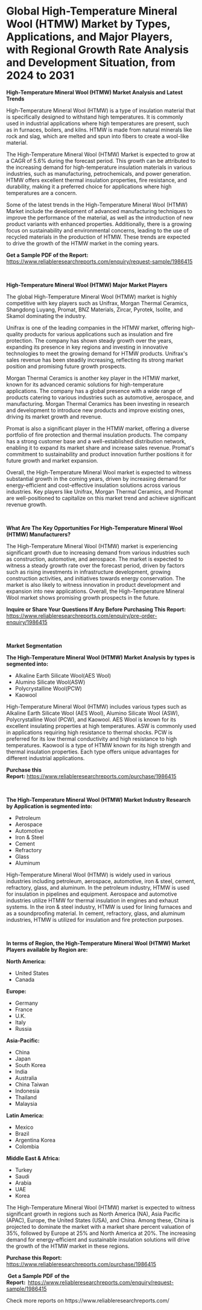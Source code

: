<p><h1>Global High-Temperature Mineral Wool (HTMW) Market by Types, Applications, and Major Players, with Regional Growth Rate Analysis and Development Situation, from 2024 to 2031</h1></p><p><strong>High-Temperature Mineral Wool (HTMW) Market Analysis and Latest Trends</strong></p>
<p><p>High-Temperature Mineral Wool (HTMW) is a type of insulation material that is specifically designed to withstand high temperatures. It is commonly used in industrial applications where high temperatures are present, such as in furnaces, boilers, and kilns. HTMW is made from natural minerals like rock and slag, which are melted and spun into fibers to create a wool-like material.</p><p>The High-Temperature Mineral Wool (HTMW) Market is expected to grow at a CAGR of 5.6% during the forecast period. This growth can be attributed to the increasing demand for high-temperature insulation materials in various industries, such as manufacturing, petrochemicals, and power generation. HTMW offers excellent thermal insulation properties, fire resistance, and durability, making it a preferred choice for applications where high temperatures are a concern.</p><p>Some of the latest trends in the High-Temperature Mineral Wool (HTMW) Market include the development of advanced manufacturing techniques to improve the performance of the material, as well as the introduction of new product variants with enhanced properties. Additionally, there is a growing focus on sustainability and environmental concerns, leading to the use of recycled materials in the production of HTMW. These trends are expected to drive the growth of the HTMW market in the coming years.</p></p>
<p><strong>Get a Sample PDF of the Report:&nbsp;</strong> <a href="https://www.reliableresearchreports.com/enquiry/request-sample/1986415">https://www.reliableresearchreports.com/enquiry/request-sample/1986415</a></p>
<p>&nbsp;</p>
<p><strong>High-Temperature Mineral Wool (HTMW) Major Market Players</strong></p>
<p><p>The global High-Temperature Mineral Wool (HTMW) market is highly competitive with key players such as Unifrax, Morgan Thermal Ceramics, Shangdong Luyang, Promat, BNZ Materials, Zircar, Pyrotek, Isolite, and Skamol dominating the industry.</p><p>Unifrax is one of the leading companies in the HTMW market, offering high-quality products for various applications such as insulation and fire protection. The company has shown steady growth over the years, expanding its presence in key regions and investing in innovative technologies to meet the growing demand for HTMW products. Unifrax's sales revenue has been steadily increasing, reflecting its strong market position and promising future growth prospects.</p><p>Morgan Thermal Ceramics is another key player in the HTMW market, known for its advanced ceramic solutions for high-temperature applications. The company has a global presence with a wide range of products catering to various industries such as automotive, aerospace, and manufacturing. Morgan Thermal Ceramics has been investing in research and development to introduce new products and improve existing ones, driving its market growth and revenue.</p><p>Promat is also a significant player in the HTMW market, offering a diverse portfolio of fire protection and thermal insulation products. The company has a strong customer base and a well-established distribution network, enabling it to expand its market share and increase sales revenue. Promat's commitment to sustainability and product innovation further positions it for future growth and market expansion.</p><p>Overall, the High-Temperature Mineral Wool market is expected to witness substantial growth in the coming years, driven by increasing demand for energy-efficient and cost-effective insulation solutions across various industries. Key players like Unifrax, Morgan Thermal Ceramics, and Promat are well-positioned to capitalize on this market trend and achieve significant revenue growth.</p></p>
<p>&nbsp;</p>
<p><strong>What Are The Key Opportunities For High-Temperature Mineral Wool (HTMW) Manufacturers?</strong></p>
<p><p>The High-Temperature Mineral Wool (HTMW) market is experiencing significant growth due to increasing demand from various industries such as construction, automotive, and aerospace. The market is expected to witness a steady growth rate over the forecast period, driven by factors such as rising investments in infrastructure development, growing construction activities, and initiatives towards energy conservation. The market is also likely to witness innovation in product development and expansion into new applications. Overall, the High-Temperature Mineral Wool market shows promising growth prospects in the future.</p></p>
<p><strong>Inquire or Share Your Questions If Any Before Purchasing This Report:</strong> <a href="https://www.reliableresearchreports.com/enquiry/pre-order-enquiry/1986415">https://www.reliableresearchreports.com/enquiry/pre-order-enquiry/1986415</a></p>
<p>&nbsp;</p>
<p><strong>Market Segmentation</strong></p>
<p><strong>The High-Temperature Mineral Wool (HTMW) Market Analysis by types is segmented into:</strong></p>
<p><ul><li>Alkaline Earth Silicate Wool(AES Wool)</li><li>Alumino Silicate Wool(ASW)</li><li>Polycrystalline Wool(PCW)</li><li>Kaowool</li></ul></p>
<p><p>High-Temperature Mineral Wool (HTMW) includes various types such as Alkaline Earth Silicate Wool (AES Wool), Alumino Silicate Wool (ASW), Polycrystalline Wool (PCW), and Kaowool. AES Wool is known for its excellent insulating properties at high temperatures. ASW is commonly used in applications requiring high resistance to thermal shocks. PCW is preferred for its low thermal conductivity and high resistance to high temperatures. Kaowool is a type of HTMW known for its high strength and thermal insulation properties. Each type offers unique advantages for different industrial applications.</p></p>
<p><strong>Purchase this Report:&nbsp;</strong><a href="https://www.reliableresearchreports.com/purchase/1986415">https://www.reliableresearchreports.com/purchase/1986415</a></p>
<p>&nbsp;</p>
<p><strong>The High-Temperature Mineral Wool (HTMW) Market Industry Research by Application is segmented into:</strong></p>
<p><ul><li>Petroleum</li><li>Aerospace</li><li>Automotive</li><li>Iron & Steel</li><li>Cement</li><li>Refractory</li><li>Glass</li><li>Aluminum</li></ul></p>
<p><p>High-Temperature Mineral Wool (HTMW) is widely used in various industries including petroleum, aerospace, automotive, iron & steel, cement, refractory, glass, and aluminum. In the petroleum industry, HTMW is used for insulation in pipelines and equipment. Aerospace and automotive industries utilize HTMW for thermal insulation in engines and exhaust systems. In the iron & steel industry, HTMW is used for lining furnaces and as a soundproofing material. In cement, refractory, glass, and aluminum industries, HTMW is utilized for insulation and fire protection purposes.</p></p>
<p>&nbsp;</p>
<p><strong>In terms of Region, the High-Temperature Mineral Wool (HTMW) Market Players available by Region are:</strong></p>
<p>
    <p> <strong> North America: </strong>
        <ul>
            <li>United States</li>
            <li>Canada</li>
        </ul>
        </p> 
    <p> <strong> Europe: </strong>
        <ul>
            <li>Germany</li>
            <li>France</li>
            <li>U.K.</li>
            <li>Italy</li>
            <li>Russia</li>
        </ul>
        </p> 
    <p> <strong> Asia-Pacific: </strong>
        <ul>
            <li>China</li>
            <li>Japan</li>
            <li>South Korea</li>
            <li>India</li>
            <li>Australia</li>
            <li>China Taiwan</li>
            <li>Indonesia</li>
            <li>Thailand</li>
            <li>Malaysia</li>
        </ul>
        </p> 
    <p> <strong> Latin America: </strong>
        <ul>
            <li>Mexico</li>
            <li>Brazil</li>
            <li>Argentina Korea</li>
            <li>Colombia</li>
        </ul>
        </p> 
    <p> <strong> Middle East & Africa: </strong>
        <ul>
            <li>Turkey</li>
            <li>Saudi</li>
            <li>Arabia</li>
            <li>UAE</li>
            <li>Korea</li>
        </ul>
    </p>
    </p>
<p><p>The High-Temperature Mineral Wool (HTMW) market is expected to witness significant growth in regions such as North America (NA), Asia Pacific (APAC), Europe, the United States (USA), and China. Among these, China is projected to dominate the market with a market share percent valuation of 35%, followed by Europe at 25% and North America at 20%. The increasing demand for energy-efficient and sustainable insulation solutions will drive the growth of the HTMW market in these regions.</p></p>
<p><strong>Purchase this Report: </strong><a href="https://www.reliableresearchreports.com/purchase/1986415">https://www.reliableresearchreports.com/purchase/1986415</a></p>
<p>&nbsp;<strong>Get a Sample PDF of the Report:&nbsp;&nbsp;</strong><a href="https://www.reliableresearchreports.com/enquiry/request-sample/1986415">https://www.reliableresearchreports.com/enquiry/request-sample/1986415</a></p>
<p><strong></strong></p>
<p>Check more reports on https://www.reliableresearchreports.com/</p>